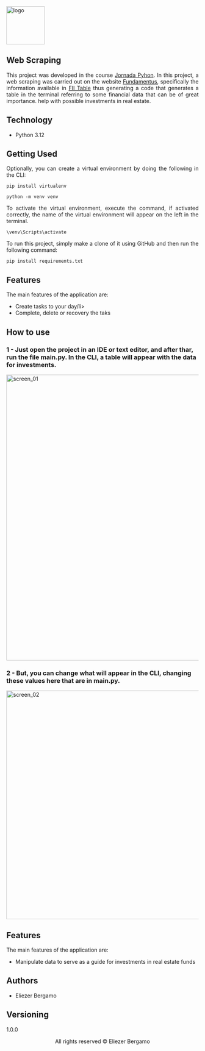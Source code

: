 <img src="https://github.com/user-attachments/assets/909105d2-6c17-4a24-a5c5-36faaebb97b5" alt="logo" width="100"/>

<section>
  <div>
    <h1>Web Scraping</h1>
    <p align="justify">
      This project was developed in the course <a href="https://pythonacademy.com.br/">Jornada Pyhon</a>.
      In this project, a web scraping was carried out on the website <a href="https://www.fundamentus.com.br/">Fundamentus</a>,
      specifically the information available in <a href="https://www.fundamentus.com.br/fii_resultado.php">FII Table</a>
      thus generating a code that generates a table in the terminal referring to some financial data that can be of great importance.
      help with possible investments in real estate.
    </p>
  </div>

  <div>
    <h2>Technology</h2>
    <ul>
      <li>Python 3.12</li>
    </ul>
  </div>

  <div>
    <h2>Getting Used</h2>
  <p align="justify">
    Optionally, you can create a virtual environment by doing the following in the CLI:

  ```
  pip install virtualenv
  ```

  ```
  python -m venv venv
  ```
  </p>

  <p align="justify">
    To activate the virtual environment, execute the command, if activated correctly, the name of the virtual environment will appear on the left in the terminal.

  ```
  \venv\Scripts\activate
  ```
  </p>

  <p align="justify">
    To run this project, simply make a clone of it using GitHub and then run the following command:

  ```
  pip install requirements.txt
  ```
  </p>
  </div>

   <div>
    <h2>Features</h2>
    <p>The main features of the application are:</p>
    <ul>
      <li>Create tasks to your day/li>
      <li>Complete, delete or recovery the taks</li>
    </ul>
  </div>

  <div>
    <h2>How to use</h2>
    <h3>1 - Just open the project in an IDE or text editor, and after thar, run the file <b>main.py</b>. In the CLI, a table will appear with the data for investments.</h3>
    <img src="https://github.com/user-attachments/assets/4110fe86-3145-453b-a563-efa748dd88f0" alt="screen_01" width="750"/>
    <h3>2 - But, you can change what will appear in the CLI, changing these values ​​here that are in <b>main.py</b>.</h3>
    <img src="https://github.com/user-attachments/assets/14eeb559-bb7d-4f28-9e11-78d11251542b" alt="screen_02" width="600"/>
  </div>

  <div>
    <h2>Features</h2>
    <p>The main features of the application are:</p>
    <ul>
      <li>Manipulate data to serve as a guide for investments in real estate funds</li>
    </ul>
  </div>

  <div>
    <h2>Authors</h2>
    <ul>
      <li>
        Eliezer Bergamo
      </li>
    </ul>
  </div>

  <div>
    <h2>Versioning</h2>
    <p>1.0.0</p>
  </div>

  <footer>
    <p align="center">All rights reserved &copy Eliezer Bergamo</p>
  </footer>
</section>
